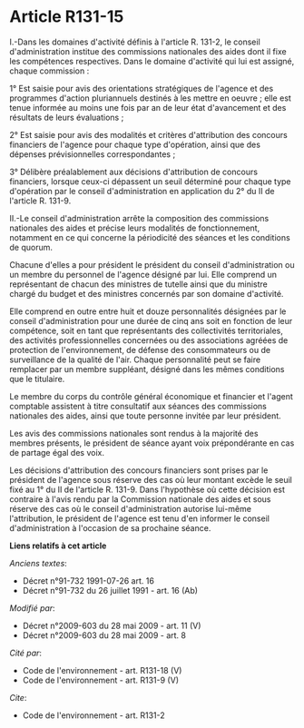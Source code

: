 # Article R131-15

I.-Dans les domaines d'activité définis à l'article R. 131-2, le conseil d'administration institue des commissions nationales
des aides dont il fixe les compétences respectives. Dans le domaine d'activité qui lui est assigné, chaque commission : 

1° Est saisie pour avis des orientations stratégiques de l'agence et des programmes d'action pluriannuels destinés à les
mettre en oeuvre ; elle est tenue informée au moins une fois par an de leur état d'avancement et des résultats de leurs
évaluations ; 

2° Est saisie pour avis des modalités et critères d'attribution des concours financiers de l'agence pour chaque type
d'opération, ainsi que des dépenses prévisionnelles correspondantes ; 

3° Délibère préalablement aux décisions d'attribution de concours financiers, lorsque ceux-ci dépassent un seuil déterminé
pour chaque type d'opération par le conseil d'administration en application du 2° du II de l'article R. 131-9. 

II.-Le conseil d'administration arrête la composition des commissions nationales des aides et précise leurs modalités de
fonctionnement, notamment en ce qui concerne la périodicité des séances et les conditions de quorum. 

Chacune d'elles a pour président le président du conseil d'administration ou un membre du personnel de l'agence désigné par
lui. Elle comprend un représentant de chacun des ministres de tutelle ainsi que du ministre chargé du budget et des ministres
concernés par son domaine d'activité. 

Elle comprend en outre entre huit et douze personnalités désignées par le conseil d'administration pour une durée de cinq ans
soit en fonction de leur compétence, soit en tant que représentants des collectivités territoriales, des activités
professionnelles concernées ou des associations agréées de protection de l'environnement, de défense des consommateurs ou de
surveillance de la qualité de l'air. Chaque personnalité peut se faire remplacer par un membre suppléant, désigné dans les
mêmes conditions que le titulaire. 

Le   membre du corps du contrôle général économique et financier  et l'agent comptable assistent à titre consultatif aux
séances des commissions nationales des aides, ainsi que toute personne invitée par leur président. 

Les avis des commissions nationales sont rendus à la majorité des membres présents, le président de séance ayant voix
prépondérante en cas de partage égal des voix. 

Les décisions d'attribution des concours financiers sont prises par le président de l'agence sous réserve des cas où leur
montant excède le seuil fixé au 1° du II de l'article R. 131-9. Dans l'hypothèse où cette décision est contraire à l'avis
rendu par la Commission nationale des aides et sous réserve des cas où le conseil d'administration autorise lui-même
l'attribution, le président de l'agence est tenu d'en informer le conseil d'administration à l'occasion de sa prochaine
séance.

**Liens relatifs à cet article**

_Anciens textes_:

  - Décret n°91-732 1991-07-26 art. 16
  - Décret n°91-732 du 26 juillet 1991 - art. 16 (Ab)

_Modifié par_:

  - Décret n°2009-603 du 28 mai 2009 - art. 11 (V)
  - Décret n°2009-603 du 28 mai 2009 - art. 8

_Cité par_:

  - Code de l'environnement - art. R131-18 (V)
  - Code de l'environnement - art. R131-9 (V)

_Cite_:

  - Code de l'environnement - art. R131-2
